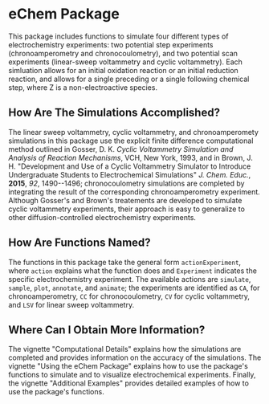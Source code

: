 # eChem Package

This package includes functions to simulate four different types of electrochemistry experiments: two potential step experiments (chronoamperometry and chronocoulometry), and two potential scan experiments (linear-sweep voltammetry and cyclic voltammetry). Each simluation allows for an initial oxidation reaction or an initial reduction reaction, and allows for a single preceding or a single following chemical step, where Z is a non-electroactive species.

## How Are The Simulations Accomplished?

The linear sweep voltammetry, cyclic voltammetry, and chronoamperomety simulations in this package use the explicit finite difference computational method outlined in Gosser, D. K. *Cyclic Voltammetry Simulation and Analysis of Reaction Mechanisms*, VCH, New York, 1993, and in Brown, J. H. "Development and Use of a Cyclic Voltammetry Simulator to Introduce Undergraduate Students to Electrochemical Simulations" *J. Chem. Educ.*, **2015**, *92*, 1490--1496; chronocoulometry simulations are completed by integrating the result of the corresponding chronoamperometry experiment. Although Gosser's and Brown's treatements are developed to simulate cyclic voltammetry experiments, their approach is easy to generalize to other diffusion-controlled electrochemistry experiments.

## How Are Functions Named?

The functions in this package take the general form `actionExperiment`, where `action` explains what the function does and `Experiment` indicates the specific electrochemistry experiment. The available actions are `simulate`, `sample`, `plot`, `annotate`, and `animate`; the experiments are identified as `CA`, for chronoamperometry, `CC` for chronocoulometry, `CV` for cyclic voltammetry, and `LSV` for linear sweep voltammetry.

## Where Can I Obtain More Information?

The vignette "Computational Details" explains how the simulations are completed and provides information on the accuracy of the simulations. The vignette "Using the eChem Package" explains how to use the package's functions to simulate and to visualize electrochemical experiments. Finally, the vignette "Additional Examples" provides detailed examples of how to use the package's functions.

